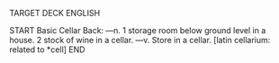 TARGET DECK
ENGLISH

START
Basic
Cellar
Back: —n. 1 storage room below ground level in a house. 2 stock of wine in a cellar. —v. Store in a cellar. [latin cellarium: related to *cell]
END
